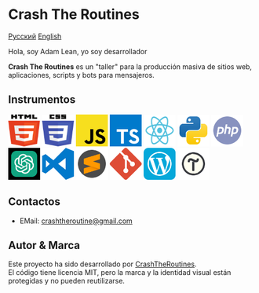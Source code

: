 # Crash The Routines

[Русский](README_Ru.md) [English](README.md)

Hola, soy Adam Lean, yo soy desarrollador

**Crash The Routines** es un "taller" para la producción masiva de sitios web, aplicaciones, scripts y bots para mensajeros.

## Instrumentos

<img src="../assets/svg/html5.svg" width="65" height="65"> <img src="../assets/svg/css3.svg" width="65" height="65"> <img src="../assets/svg/JS.svg" width="65" height="65"> <img src="../assets/svg/typescript-logo-svgrepo-com.svg" width="65" height="65"> <img src="../assets/svg/React.svg" width="65" height="65"> <img src="../assets/svg/python.svg" width="65" height="65"> <img src="../assets/svg/php.svg" width="65" height="65"> <img src="../assets/svg/chatgpt.svg" width="65" height="65" color="green">
<img src="../assets/svg/visual-studio-code-logo-svgrepo-com.svg" width="65" height="65"> <img src="../assets/svg/sublime-text-svgrepo-com.svg" width="65" height="65"> <img src="../assets/svg/git-icon-logo-svgrepo-com.svg" width="65" height="65"> <img src="../assets/svg/wordpress.svg" width="65" height="65"> <img src="../assets/svg/tilda.svg" width="65" height="65">

## Contactos

- EMail: crashtheroutine@gmail.com

## Autor & Marca

Este proyecto ha sido desarrollado por [CrashTheRoutines](https://crashtheroutines.netlify.app).  
El código tiene licencia MIT, pero la marca y la identidad visual están protegidas y no pueden reutilizarse.
